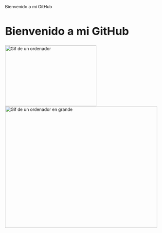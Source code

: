 <!DOCTYPE html>
<html>
<head>
  Bienvenido a mi GitHub
</head>
<body>
  <h1 style="font-size: 36px;">Bienvenido a mi GitHub</h1>
  <img src="[ruta/al/gif1.gif](https://media1.giphy.com/media/qgQUggAC3Pfv687qPC/giphy.gif?cid=ecf05e470ox0o63d08mgjf0qze6y2ceu87hucr5zdorwk97a&ep=v1_gifs_search&rid=giphy.gif&ct=g)" alt="Gif de un ordenador" width="300" height="200">
  <br>
  <img src="ruta/al/gif2.gif" alt="Gif de un ordenador en grande" width="500" height="400">
</body>
</html>
